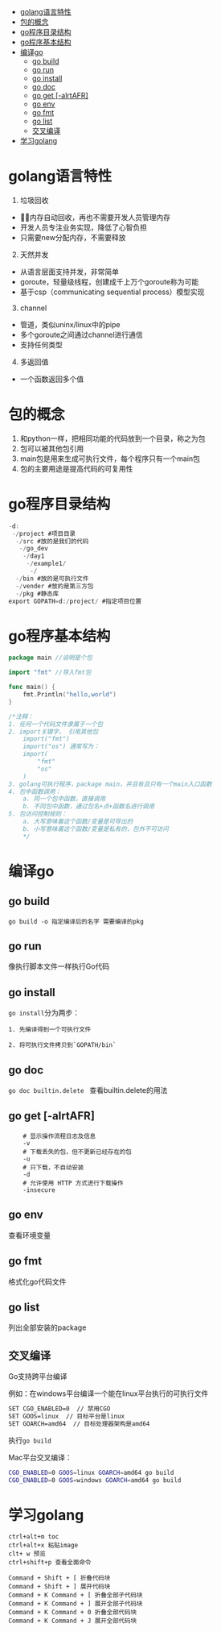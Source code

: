 
- [golang语言特性](#golang语言特性)
- [包的概念](#包的概念)
- [go程序目录结构](#go程序目录结构)
- [go程序基本结构](#go程序基本结构)
- [编译go](#编译go)
  - [go build](#go-build)
  - [go run](#go-run)
  - [go install](#go-install)
  - [go doc](#go-doc)
  - [go get [-alrtAFR]](#go-get--alrtafr)
  - [go env](#go-env)
  - [go fmt](#go-fmt)
  - [go list](#go-list)
  - [交叉编译](#交叉编译)
- [学习golang](#学习golang)

# golang语言特性


1. 垃圾回收
- 内存自动回收，再也不需要开发人员管理内存
- 开发人员专注业务实现，降低了心智负担
- 只需要new分配内存，不需要释放
2. 天然并发
- 从语言层面支持并发，非常简单
- goroute，轻量级线程，创建成千上万个goroute称为可能
- 基于csp（communicating sequential process）模型实现
3. channel
- 管道，类似uninx/linux中的pipe
- 多个goroute之间通过channel进行通信
- 支持任何类型
4. 多返回值
- 一个函数返回多个值
# 包的概念
1. 和python一样，把相同功能的代码放到一个目录，称之为包
2. 包可以被其他包引用
3. main包是用来生成可执行文件，每个程序只有一个main包
4. 包的主要用途是提高代码的可复用性
# go程序目录结构
```go
-d:
 -/project #项目目录
  -/src #放的是我们的代码
   -/go_dev
    -/day1
     -/example1/
      -/
  -/bin #放的是可执行文件
  -/vender #放的是第三方包
  -/pkg #静态库
export GOPATH=d:/project/ #指定项目位置
```
# go程序基本结构

```go
package main //说明是个包

import "fmt" //导入fmt包

func main() {
    fmt.Println("hello,world")
}

/*注释：
1. 任何一个代码文件隶属于一个包
2. import关键字， 引用其他包
    import("fmt")
    import("os") 通常写为：
    import(
        "fmt"
        "os"
    )
3. golang可执行程序，package main，并且有且只有一个main入口函数
4. 包中函数调用：
    a. 同一个包中函数，直接调用
    b. 不同包中函数，通过包名+点+函数名进行调用
5. 包访问控制规则：
    a. 大写意味着这个函数/变量是可导出的
    b. 小写意味着这个函数/变量是私有的，包外不可访问
    */
```
# 编译go

## go build 

`go build -o 指定编译后的名字 需要编译的pkg`

## go run

像执行脚本文件一样执行Go代码

## go install

`go install`分为两步：

	1. 先编译得到一个可执行文件

 	2. 将可执行文件拷贝到`GOPATH/bin`

## go doc

`go doc builtin.delete ` 查看builtin.delete的用法

## go get [-alrtAFR]
```
    # 显示操作流程日志及信息
    -v
    # 下载丢失的包，但不更新已经存在的包
    -u
    # 只下载，不自动安装
    -d
    # 允许使用 HTTP 方式进行下载操作
    -insecure
```
## go env
查看环境变量

## go fmt
格式化go代码文件

## go list
列出全部安装的package


## 交叉编译

Go支持跨平台编译

例如：在windows平台编译一个能在linux平台执行的可执行文件

```bash
SET CGO_ENABLED=0  // 禁用CGO
SET GOOS=linux  // 目标平台是linux
SET GOARCH=amd64  // 目标处理器架构是amd64
```

执行`go build`

Mac平台交叉编译：

```bash
CGO_ENABLED=0 GOOS=linux GOARCH=amd64 go build
CGO_ENABLED=0 GOOS=windows GOARCH=amd64 go build
```

# 学习golang
```
ctrl+alt+m toc
ctrl+alt+x 粘贴image
clt+ w 预览
ctrl+shift+p 查看全面命令

Command + Shift + [ 折叠代码块
Command + Shift + ] 展开代码块
Command + K Command + [ 折叠全部子代码块
Command + K Command + ] 展开全部子代码块
Command + K Command + 0 折叠全部代码块
Command + K Command + J 展开全部代码块
```


